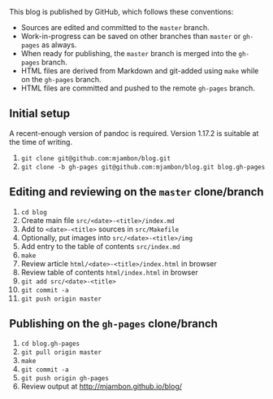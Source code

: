 This blog is published by GitHub, which follows these conventions:

* Sources are edited and committed to the `master` branch.
* Work-in-progress can be saved on other branches than `master` or
  `gh-pages` as always.
* When ready for publishing, the `master` branch is merged into the
  `gh-pages` branch.
* HTML files are derived from Markdown and git-added using `make`
  while on the `gh-pages` branch.
* HTML files are committed and pushed to the remote `gh-pages` branch.

Initial setup
-------------

A recent-enough version of pandoc is required. Version 1.17.2 is
suitable at the time of writing.

1. `git clone git@github.com:mjambon/blog.git`
2. `git clone -b gh-pages git@github.com:mjambon/blog.git blog.gh-pages`

Editing and reviewing on the `master` clone/branch
--------------------------------------------------

1. `cd blog`
2. Create main file `src/<date>-<title>/index.md`
3. Add to `<date>-<title>` sources in `src/Makefile`
4. Optionally, put images into `src/<date>-<title>/img`
5. Add entry to the table of contents `src/index.md`
6. `make`
7. Review article `html/<date>-<title>/index.html` in browser
8. Review table of contents `html/index.html` in browser
9. `git add src/<date>-<title>`
10. `git commit -a`
11. `git push origin master`

Publishing on the `gh-pages` clone/branch
-----------------------------------------

1. `cd blog.gh-pages`
2. `git pull origin master`
3. `make`
4. `git commit -a`
5. `git push origin gh-pages`
6. Review output at http://mjambon.github.io/blog/
